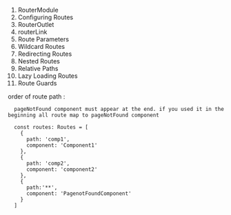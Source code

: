 
1. RouterModule
2. Configuring Routes
3. RouterOutlet
4. routerLink
5. Route Parameters
6. Wildcard Routes
7. Redirecting Routes
8. Nested Routes
9. Relative Paths
10. Lazy Loading Routes
11. Route Guards


order of route path : 

      pageNotFound component must appear at the end. if you used it in the beginning all route map to pageNotFound component

      const routes: Routes = [
        {
          path: 'comp1',
          component: 'Component1'
        },
        {
          path: 'comp2',
          component: 'component2'
        },
        {
          path:'**',
          component: 'PagenotFoundComponent'
        }
      ]
